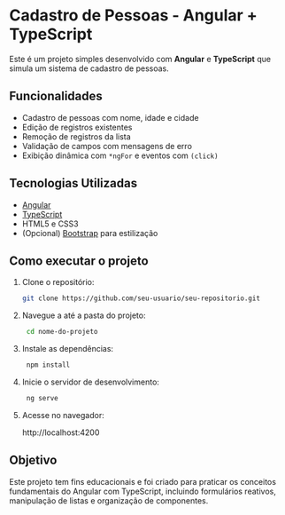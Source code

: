 # Cadastro de Pessoas - Angular + TypeScript

Este é um projeto simples desenvolvido com **Angular** e **TypeScript** que simula um sistema de cadastro de pessoas.

## Funcionalidades

- Cadastro de pessoas com nome, idade e cidade
- Edição de registros existentes
- Remoção de registros da lista
- Validação de campos com mensagens de erro
- Exibição dinâmica com `*ngFor` e eventos com `(click)`

## Tecnologias Utilizadas

- [Angular](https://angular.io/)
- [TypeScript](https://www.typescriptlang.org/)
- HTML5 e CSS3
- (Opcional) [Bootstrap](https://getbootstrap.com/) para estilização

## Como executar o projeto

1. Clone o repositório:
   ```bash
   git clone https://github.com/seu-usuario/seu-repositorio.git

2. Navegue a até a pasta do projeto:
   ```bash
    cd nome-do-projeto

3. Instale as dependências:
   ```bash  
    npm install

4. Inicie o servidor de desenvolvimento:
   ```bash
    ng serve

5. Acesse no navegador:

    http://localhost:4200

## Objetivo

Este projeto tem fins educacionais e foi criado para praticar os conceitos fundamentais do Angular com TypeScript, incluindo formulários reativos, manipulação de listas e organização de componentes.
